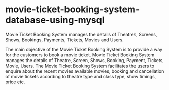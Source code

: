 # movie-ticket-booking-system-database-using-mysql
Movie Ticket Booking System  manages the details of Theatres, Screens, Shows, Bookings, Payments, Tickets, Movies and Users.



The main objective of the Movie Ticket Booking System is to provide a way for the customers to book a movie ticket. Movie Ticket Booking System  manages the details of Theatre, Screen, Shows, Booking, Payment, Tickets, Movie, Users. The Movie Ticket Booking System facilitates the users to enquire about the recent movies available movies, booking and cancellation of movie tickets according to theatre type and class type, show timings, price etc.
